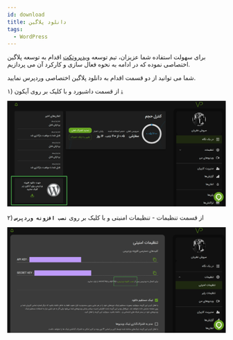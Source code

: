 ```yaml
---
id: download
title: دانلود پلاگین
tags:
  - WordPress
---
```


برای سهولت استفاده شما عزیزان، تیم توسعه [ویدپروتکت][] اقدام به توسعه پلاگین اختصاصی نموده که در ادامه به نحوه فعال سازی و کارکرد آن می پردازیم.

شما می توانید از دو قسمت اقدام به دانلود پلاگین اختصاصی وردپرس نمایید.

۱) از قسمت داشبورد و با کلیک بر روی آیکون `⤓`

![Image](./img/01.jpg)

۲) از قسمت تنظیمات - تنظیمات امنیتی و با کلیک بر روی **`نصب افزونه وردپرس`**

![Image](./img/02.jpg)

[ویدپروتکت]: https://vidprotect.ir
